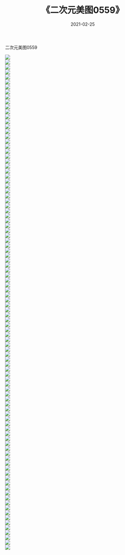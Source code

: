 ﻿---
layout: post
title:  《二次元美图0559》
date:   2021-02-25
img: http://imgx.orgx.ga/二次元/2021/二次元美图0559/000.jpg
categories: [美女, 清纯, 唯美]
---

二次元美图0559

 ![](http://imgx.orgx.ga/二次元/2021/二次元美图0559/001.jpg) <br>![](http://imgx.orgx.ga/二次元/2021/二次元美图0559/002.jpg) <br>![](http://imgx.orgx.ga/二次元/2021/二次元美图0559/003.jpg) <br>![](http://imgx.orgx.ga/二次元/2021/二次元美图0559/004.jpg) <br>![](http://imgx.orgx.ga/二次元/2021/二次元美图0559/005.jpg) <br>![](http://imgx.orgx.ga/二次元/2021/二次元美图0559/006.jpg) <br>![](http://imgx.orgx.ga/二次元/2021/二次元美图0559/007.jpg) <br>![](http://imgx.orgx.ga/二次元/2021/二次元美图0559/008.jpg) <br>![](http://imgx.orgx.ga/二次元/2021/二次元美图0559/009.jpg) <br>![](http://imgx.orgx.ga/二次元/2021/二次元美图0559/010.jpg) <br>![](http://imgx.orgx.ga/二次元/2021/二次元美图0559/011.jpg) <br>![](http://imgx.orgx.ga/二次元/2021/二次元美图0559/012.jpg) <br>![](http://imgx.orgx.ga/二次元/2021/二次元美图0559/013.jpg) <br>![](http://imgx.orgx.ga/二次元/2021/二次元美图0559/014.jpg) <br>![](http://imgx.orgx.ga/二次元/2021/二次元美图0559/015.jpg) <br>![](http://imgx.orgx.ga/二次元/2021/二次元美图0559/016.jpg) <br>![](http://imgx.orgx.ga/二次元/2021/二次元美图0559/017.jpg) <br>![](http://imgx.orgx.ga/二次元/2021/二次元美图0559/018.jpg) <br>![](http://imgx.orgx.ga/二次元/2021/二次元美图0559/019.jpg) <br>![](http://imgx.orgx.ga/二次元/2021/二次元美图0559/020.jpg) <br>![](http://imgx.orgx.ga/二次元/2021/二次元美图0559/021.jpg) <br>![](http://imgx.orgx.ga/二次元/2021/二次元美图0559/022.jpg) <br>![](http://imgx.orgx.ga/二次元/2021/二次元美图0559/023.jpg) <br>![](http://imgx.orgx.ga/二次元/2021/二次元美图0559/024.jpg) <br>![](http://imgx.orgx.ga/二次元/2021/二次元美图0559/025.jpg) <br>![](http://imgx.orgx.ga/二次元/2021/二次元美图0559/026.jpg) <br>![](http://imgx.orgx.ga/二次元/2021/二次元美图0559/027.jpg) <br>![](http://imgx.orgx.ga/二次元/2021/二次元美图0559/028.jpg) <br>![](http://imgx.orgx.ga/二次元/2021/二次元美图0559/029.jpg) <br>![](http://imgx.orgx.ga/二次元/2021/二次元美图0559/030.jpg) <br>![](http://imgx.orgx.ga/二次元/2021/二次元美图0559/031.jpg) <br>![](http://imgx.orgx.ga/二次元/2021/二次元美图0559/032.jpg) <br>![](http://imgx.orgx.ga/二次元/2021/二次元美图0559/033.jpg) <br>![](http://imgx.orgx.ga/二次元/2021/二次元美图0559/034.jpg) <br>![](http://imgx.orgx.ga/二次元/2021/二次元美图0559/035.jpg) <br>![](http://imgx.orgx.ga/二次元/2021/二次元美图0559/036.jpg) <br>![](http://imgx.orgx.ga/二次元/2021/二次元美图0559/037.jpg) <br>![](http://imgx.orgx.ga/二次元/2021/二次元美图0559/038.jpg) <br>![](http://imgx.orgx.ga/二次元/2021/二次元美图0559/039.jpg) <br>![](http://imgx.orgx.ga/二次元/2021/二次元美图0559/040.jpg) <br>![](http://imgx.orgx.ga/二次元/2021/二次元美图0559/041.jpg) <br>![](http://imgx.orgx.ga/二次元/2021/二次元美图0559/042.jpg) <br>![](http://imgx.orgx.ga/二次元/2021/二次元美图0559/043.jpg) <br>![](http://imgx.orgx.ga/二次元/2021/二次元美图0559/044.jpg) <br>![](http://imgx.orgx.ga/二次元/2021/二次元美图0559/045.jpg) <br>![](http://imgx.orgx.ga/二次元/2021/二次元美图0559/046.jpg) <br>![](http://imgx.orgx.ga/二次元/2021/二次元美图0559/047.jpg) <br>![](http://imgx.orgx.ga/二次元/2021/二次元美图0559/048.jpg) <br>![](http://imgx.orgx.ga/二次元/2021/二次元美图0559/049.jpg) <br>![](http://imgx.orgx.ga/二次元/2021/二次元美图0559/050.jpg) <br>![](http://imgx.orgx.ga/二次元/2021/二次元美图0559/051.jpg) <br>![](http://imgx.orgx.ga/二次元/2021/二次元美图0559/052.jpg) <br>![](http://imgx.orgx.ga/二次元/2021/二次元美图0559/053.jpg) <br>![](http://imgx.orgx.ga/二次元/2021/二次元美图0559/054.jpg) <br>![](http://imgx.orgx.ga/二次元/2021/二次元美图0559/055.jpg) <br>![](http://imgx.orgx.ga/二次元/2021/二次元美图0559/056.jpg) <br>![](http://imgx.orgx.ga/二次元/2021/二次元美图0559/057.jpg) <br>![](http://imgx.orgx.ga/二次元/2021/二次元美图0559/058.jpg) <br>![](http://imgx.orgx.ga/二次元/2021/二次元美图0559/059.jpg) <br>![](http://imgx.orgx.ga/二次元/2021/二次元美图0559/060.jpg) <br>![](http://imgx.orgx.ga/二次元/2021/二次元美图0559/061.jpg) <br>![](http://imgx.orgx.ga/二次元/2021/二次元美图0559/062.jpg) <br>![](http://imgx.orgx.ga/二次元/2021/二次元美图0559/063.jpg) <br>![](http://imgx.orgx.ga/二次元/2021/二次元美图0559/064.jpg) <br>![](http://imgx.orgx.ga/二次元/2021/二次元美图0559/065.jpg) <br>![](http://imgx.orgx.ga/二次元/2021/二次元美图0559/066.jpg) <br>![](http://imgx.orgx.ga/二次元/2021/二次元美图0559/067.jpg) <br>![](http://imgx.orgx.ga/二次元/2021/二次元美图0559/068.jpg) <br>![](http://imgx.orgx.ga/二次元/2021/二次元美图0559/069.jpg) <br>![](http://imgx.orgx.ga/二次元/2021/二次元美图0559/070.jpg) <br>![](http://imgx.orgx.ga/二次元/2021/二次元美图0559/071.jpg) <br>![](http://imgx.orgx.ga/二次元/2021/二次元美图0559/072.jpg) <br>![](http://imgx.orgx.ga/二次元/2021/二次元美图0559/073.jpg) <br>![](http://imgx.orgx.ga/二次元/2021/二次元美图0559/074.jpg) <br>![](http://imgx.orgx.ga/二次元/2021/二次元美图0559/075.jpg) <br>![](http://imgx.orgx.ga/二次元/2021/二次元美图0559/076.jpg) <br>![](http://imgx.orgx.ga/二次元/2021/二次元美图0559/077.jpg) <br>![](http://imgx.orgx.ga/二次元/2021/二次元美图0559/078.jpg) <br>![](http://imgx.orgx.ga/二次元/2021/二次元美图0559/079.jpg) <br>![](http://imgx.orgx.ga/二次元/2021/二次元美图0559/080.jpg) <br>![](http://imgx.orgx.ga/二次元/2021/二次元美图0559/081.jpg) <br>![](http://imgx.orgx.ga/二次元/2021/二次元美图0559/082.jpg) <br>![](http://imgx.orgx.ga/二次元/2021/二次元美图0559/083.jpg) <br>![](http://imgx.orgx.ga/二次元/2021/二次元美图0559/084.jpg) <br>![](http://imgx.orgx.ga/二次元/2021/二次元美图0559/085.jpg) <br>![](http://imgx.orgx.ga/二次元/2021/二次元美图0559/086.jpg) <br>![](http://imgx.orgx.ga/二次元/2021/二次元美图0559/087.jpg) <br>![](http://imgx.orgx.ga/二次元/2021/二次元美图0559/088.jpg) <br>![](http://imgx.orgx.ga/二次元/2021/二次元美图0559/089.jpg) <br>![](http://imgx.orgx.ga/二次元/2021/二次元美图0559/090.jpg) <br>![](http://imgx.orgx.ga/二次元/2021/二次元美图0559/091.jpg) <br>![](http://imgx.orgx.ga/二次元/2021/二次元美图0559/092.jpg) <br>![](http://imgx.orgx.ga/二次元/2021/二次元美图0559/093.jpg) <br>![](http://imgx.orgx.ga/二次元/2021/二次元美图0559/094.jpg) <br>![](http://imgx.orgx.ga/二次元/2021/二次元美图0559/095.jpg) <br>![](http://imgx.orgx.ga/二次元/2021/二次元美图0559/096.jpg) <br>![](http://imgx.orgx.ga/二次元/2021/二次元美图0559/097.jpg) <br>![](http://imgx.orgx.ga/二次元/2021/二次元美图0559/098.jpg) <br>![](http://imgx.orgx.ga/二次元/2021/二次元美图0559/099.jpg) <br>![](http://imgx.orgx.ga/二次元/2021/二次元美图0559/100.jpg) <br>